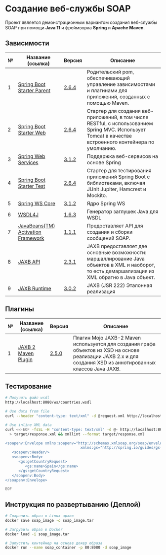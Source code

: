 # Создание веб-службы SOAP

Проект является демонстрационным вариантом создания веб-службы SOAP при помощи
**Java 11** и фреймворка **Spring** и **Apache Maven**.

## Зависимости

№     | Название (ссылка)            | Версия | Описание
------|------------------------------|--------|--------------------------------
1     | [Spring Boot Starter Parent](https://mvnrepository.com/artifact/org.springframework.boot/spring-boot-starter-parent) | [2.6.4](https://mvnrepository.com/artifact/org.springframework.boot/spring-boot-starter-parent/2.6.4) | Родительский pom, обеспечивающий управление зависимостями и плагинами для приложений, созданных с помощью Maven.
2     | [Spring Boot Starter Web](https://mvnrepository.com/artifact/org.springframework.boot/spring-boot-starter-web) | [2.6.4](https://mvnrepository.com/artifact/org.springframework.boot/spring-boot-starter-web/2.6.4) | Стартер для создания веб-приложений, в том числе RESTful, с использованием Spring MVC. Использует Tomcat в качестве встроенного контейнера по умолчанию.
3     | [Spring Web Services](https://mvnrepository.com/artifact/org.springframework.ws/spring-ws/) | [3.1.2](https://mvnrepository.com/artifact/org.springframework.ws/spring-ws/3.1.2) | Поддержка веб-сервисов на основе Spring
4     | [Spring Boot Starter Test](https://mvnrepository.com/artifact/org.springframework.boot/spring-boot-starter-test/) | [2.6.4](https://mvnrepository.com/artifact/org.springframework.boot/spring-boot-starter-test/2.6.4) | Стартер для тестирования приложений Spring Boot с библиотеками, включая JUnit Jupiter, Hamcrest и Mockito.
5     | [Spring WS Core](https://mvnrepository.com/artifact/org.springframework.ws/spring-ws-core/) | [3.1.2](https://mvnrepository.com/artifact/org.springframework.ws/spring-ws-core/3.1.2) | Ядро Spring WS
6     | [WSDL4J](https://mvnrepository.com/artifact/wsdl4j/wsdl4j/) | [1.6.3](https://mvnrepository.com/artifact/wsdl4j/wsdl4j/1.6.3) | Генератор заглушек Java для WSDL
7     | [JavaBeans(TM) Activation Framework](https://mvnrepository.com/artifact/javax.activation/activation/) | [1.1.1](https://mvnrepository.com/artifact/javax.activation/activation/1.1.1) | Предоставляет API для создания и сборки сообщений SOAP.
8     | [JAXB API](https://mvnrepository.com/artifact/javax.xml.bind/jaxb-api/) | [2.3.1](https://mvnrepository.com/artifact/javax.xml.bind/jaxb-api/2.3.1) | JAXB предоставляет две основные возможности: маршаллирование Java объектов в XML и наоборот, то есть демаршализация из XML обратно в Java объект.
9     | [JAXB Runtime](https://mvnrepository.com/artifact/org.glassfish.jaxb/jaxb-runtime/) | [3.0.2](https://mvnrepository.com/artifact/org.glassfish.jaxb/jaxb-runtime/3.0.2) | JAXB (JSR 222) Эталонная реализация

## Плагины

№     | Название (ссылка)            | Версия | Описание
------|------------------------------|--------|--------------------------------
1     | [JAXB 2 Maven Plugin](https://mvnrepository.com/artifact/org.codehaus.mojo/jaxb2-maven-plugin) | [2.5.0](https://mvnrepository.com/artifact/org.codehaus.mojo/jaxb2-maven-plugin/2.5.0) | Плагин Mojo JAXB-2 Maven используется для создания графа объектов из XSD на основе реализации JAXB 2.x и для создания XSD из аннотированных классов Java JAXB.

## Тестирование

```bash
# Получить файл wsdl
http://localhost:8080/ws/countries.wsdl

# Use data from file
curl --header "content-type: text/xml" -d @request.xml http://localhost:8080/ws

# Use inline XML data
curl <<-EOF -fsSL -H "content-type: text/xml" -d @- http://localhost:8080/ws \
  > target/response.xml && xmllint --format target/response.xml

<soapenv:Envelope xmlns:soapenv="http://schemas.xmlsoap.org/soap/envelope/"
                                  xmlns:gs="http://spring.io/guides/gs-producing-web-service">
   <soapenv:Header/>
   <soapenv:Body>
      <gs:getCountryRequest>
         <gs:name>Spain</gs:name>
      </gs:getCountryRequest>
   </soapenv:Body>
</soapenv:Envelope>

EOF
```

## Инструкция по развертыванию (Деплой)

```bash
# Сохранить образ в Linux архив
docker save soap_image -o soap_image.tar

# Загрузить образ в Docker
docker load -i soap_image.tar

# Запустить контейнер на основе докер образа
docker run --name soap_container -p 80:8080 -d soap_image
```



